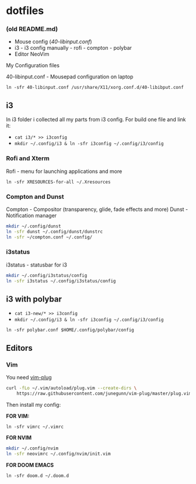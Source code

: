 # dotfiles
### (old README.md)

- Mouse config (_40-libinput.conf_)
- i3 - i3 config manually - rofi - compton - polybar
- Editor NeoVim

My Configuration files

40-libinput.conf - Mousepad configuration on laptop

`ln -sfr 40-libinput.conf /usr/share/X11/xorg.conf.d/40-libibput.conf`

## i3

In i3 folder i collected all my parts from i3 config.
For build one file and link it:

- `cat i3/* >> i3config`
- `mkdir ~/.config/i3 & ln -sfr i3config ~/.config/i3/config`

### Rofi and Xterm

Rofi - menu for launching applications and more

`ln -sfr XRESOURCES-for-all ~/.Xresources`

### Compton and Dunst

Compton - Compositor (transparency, glide, fade effects and more)
Dunst - Notification manager

```bash
mkdir ~/.config/dunst
ln -sfr dunst ~/.config/dunst/dunstrc
ln -sfr ~/compton.conf ~/.config/
```

### i3status

i3status - statusbar for i3

```bash
mkdir ~/.config/i3status/config
ln -sfr i3status ~/.config/i3status/config
```

## i3 with polybar

- `cat i3-new/* >> i3config`
- `mkdir ~/.config/i3 & ln -sfr i3config ~/.config/i3/config`

`ln -sfr polybar.conf $HOME/.config/polybar/config`

## Editors

### Vim

You need [vim-plug](https://github.com/junegunn/vim-plug)

```bash
curl -fLo ~/.vim/autoload/plug.vim --create-dirs \
    https://raw.githubusercontent.com/junegunn/vim-plug/master/plug.vim
```

Then install my config:

**FOR VIM:**

`ln -sfr vimrc ~/.vimrc`

**FOR NVIM**

```bash
mkdir ~/.config/nvim
ln -sfr neovimrc ~/.config/nvim/init.vim
```

**FOR DOOM EMACS**

`ln -sfr doom.d ~/.doom.d`
